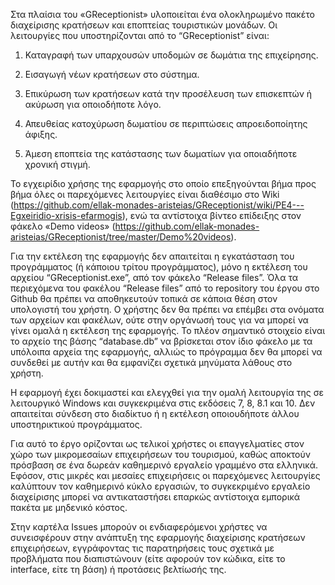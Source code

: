 Στα πλαίσια του «GReceptionist» υλοποιείται ένα ολοκληρωμένο πακέτο διαχείρισης
κρατήσεων και εποπτείας τουριστικών μονάδων. Οι λειτουργίες που υποστηρίζονται
από το “GReceptionist” είναι:

1.  Καταγραφή των υπαρχουσών υποδομών σε δωμάτια της επιχείρησης.

2.  Εισαγωγή νέων κρατήσεων στο σύστημα.

3.  Επικύρωση των κρατήσεων κατά την προσέλευση των επισκεπτών ή ακύρωση για
    οποιοδήποτε λόγο.

4.  Απευθείας κατοχύρωση δωματίου σε περιπτώσεις απροειδοποίητης άφιξης.

5.  Άμεση εποπτεία της κατάστασης των δωματίων για οποιαδήποτε χρονική στιγμή.

Το εγχειρίδιο χρήσης της εφαρμογής στο οποίο επεξηγούνται βήμα προς βήμα όλες οι
παρεχόμενες λειτουργίες είναι διαθέσιμο στο Wiki
(<https://github.com/ellak-monades-aristeias/GReceptionist/wiki/PE4---Egxeiridio-xrisis-efarmogis>),
ενώ τα αντίστοιχα βίντεο επίδειξης στον φάκελο «Demo videos»
(<https://github.com/ellak-monades-aristeias/GReceptionist/tree/master/Demo%20videos>).

Για την εκτέλεση της εφαρμογής δεν απαιτείται η εγκατάσταση του προγράμματος (ή
κάποιου τρίτου προγράμματος), μόνο η εκτέλεση του αρχείου “GReceptionist.exe”,
από τον φάκελο “Release files”. Όλα τα περιεχόμενα του φακέλου “Release files”
από το repository του έργου στο Github θα πρέπει να αποθηκευτούν τοπικά σε
κάποια θέση στον υπολογιστή του χρήστη. Ο χρήστης δεν θα πρέπει να επέμβει στα
ονόματα των αρχείων και φακέλων, ούτε στην οργάνωσή τους για να μπορεί να γίνει
ομαλά η εκτέλεση της εφαρμογής. Το πλέον σημαντικό στοιχείο είναι το αρχείο της
βάσης “database.db” να βρίσκεται στον ίδιο φάκελο με τα υπόλοιπα αρχεία της
εφαρμογής, αλλιώς το πρόγραμμα δεν θα μπορεί να συνδεθεί με αυτήν και θα
εμφανίζει σχετικά μηνύματα λάθους στο χρήστη.

Η εφαρμογή έχει δοκιμαστεί και ελεγχθεί για την ομαλή λειτουργία της σε
λειτουργικό Windows και συγκεκριμένα στις εκδόσεις 7, 8, 8.1 και 10. Δεν
απαιτείται σύνδεση στο διαδίκτυο ή η εκτέλεση οποιουδήποτε άλλου υποστηρικτικού
προγράμματος.

Για αυτό το έργο ορίζονται ως τελικοί χρήστες οι επαγγελματίες στον χώρο των
μικρομεσαίων επιχειρήσεων του τουρισμού, καθώς αποκτούν πρόσβαση σε ένα δωρεάν
καθημερινό εργαλείο γραμμένο στα ελληνικά. Εφόσον, στις μικρές και μεσαίες
επιχειρήσεις οι παρεχόμενες λειτουργίες καλύπτουν τον καθημερινό κύκλο εργασιών,
το συγκεκριμένο εργαλείο διαχείρισης μπορεί να αντικαταστήσει επαρκώς αντίστοιχα
εμπορικά πακέτα με μηδενικό κόστος.

Στην καρτέλα Issues μπορούν οι ενδιαφερόμενοι χρήστες να συνεισφέρουν στην
ανάπτυξη της εφαρμογής διαχείρισης κρατήσεων επιχειρήσεων, εγγράφοντας τις
παρατηρήσεις τους σχετικά με προβλήματα που διαπιστώνουν (είτε αφορούν τον
κώδικα, είτε το interface, είτε τη βάση) ή προτάσεις βελτίωσής της.
